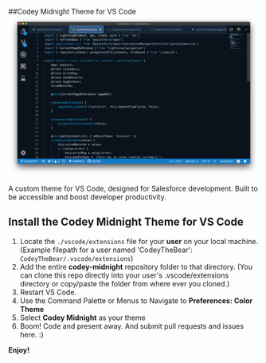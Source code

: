 ##Codey Midnight Theme for VS Code
![Codey Midnight Theme in Action](./docs/Theme_Action.png)

A custom theme for VS Code, designed for Salesforce development. Built to be accessible and boost developer productivity. 

## Install the Codey Midnight Theme for VS Code

1. Locate the `./vscode/extensions` file for your **user** on your local machine. (Example filepath for a user named 'CodeyTheBear': `CodeyTheBear/.vscode/extensions`) 
2. Add the entire **codey-midnight** repository folder to that directory. (You can clone this repo directly into your user's .vscode/extensions directory or copy/paste the folder from where ever you cloned.)
3. Restart VS Code.
4. Use the Command Palette or Menus to Navigate to **Preferences: Color Theme**
5. Select **Codey Midnight** as your theme
6. Boom! Code and present away. And submit pull requests and issues here. :)

**Enjoy!**